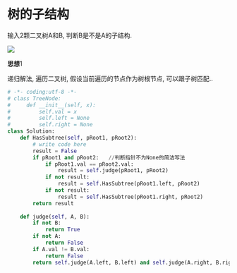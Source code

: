 # 树的子结构

输入2颗二叉树A和B, 判断B是不是A的子结构. 

![](https://images2018.cnblogs.com/blog/1307402/201803/1307402-20180318105728050-1624363603.png)

**思想**1

递归解法, 遍历二叉树, 假设当前遍历的节点作为树根节点, 可以跟子树匹配..

```python
# -*- coding:utf-8 -*-
# class TreeNode:
#     def __init__(self, x):
#         self.val = x
#         self.left = None
#         self.right = None
class Solution:
    def HasSubtree(self, pRoot1, pRoot2):
        # write code here
        result = False
        if pRoot1 and pRoot2:   //判断指针不为None的简洁写法
            if pRoot1.val == pRoot2.val:
                result = self.judge(pRoot1, pRoot2)
            if not result:
                result = self.HasSubtree(pRoot1.left, pRoot2)
            if not result:
                result = self.HasSubtree(pRoot1.right, pRoot2)
        return result
        
    def judge(self, A, B):
        if not B:
            return True
        if not A:
            return False
        if A.val != B.val:
            return False
        return self.judge(A.left, B.left) and self.judge(A.right, B.right)
```



